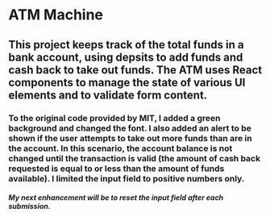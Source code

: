 # ATM Machine

## This project keeps track of the total funds in a bank account, using depsits to add funds and cash back to take out funds. The ATM uses React components to manage the state of various UI elements and to validate form content.

### To the original code provided by MIT, I added a green background and changed the font. I also added an alert to be shown if the user attempts to take out more funds than are in the account. In this scenario, the account balance is not changed until the transaction is valid (the amount of cash back requested is equal to or less than the amount of funds available). I limited the input field to positive numbers only. 
##### My next enhancement will be to reset the input field after each submission. 
